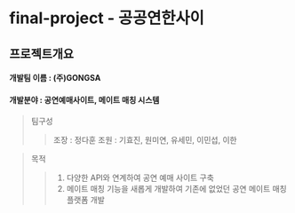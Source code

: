 # final-project - 공공연한사이
</hr>


## 프로젝트개요
#### 개발팀 이름 : (주)GONGSA
#### 개발분야 : 공연예매사이트, 메이트 매칭 시스템
> 팀구성 
> > 조장 : 정다훈
> > 조원 : 기효진, 원미연, 유세민, 이민섭, 이한

> 목적
> > 1. 다양한 API와 연계하여 공연 예매 사이트 구축
> > 2. 메이트 매칭 기능을 새롭게 개발하여 기존에 없었던 공연 메이트 매칭 플랫폼 개발
